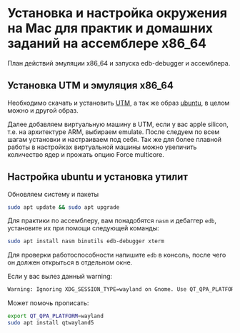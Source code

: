 # Установка и настройка окружения на Mac для практик и домашних заданий на ассемблере x86_64

План действий эмуляции x86_64 и запуска edb-debugger и ассемблера.

## Установка UTM и эмуляция x86_64
Необходимо скачать и установить [UTM](https://mac.getutm.app), а так же образ [ubuntu](https://ubuntu.com/download/desktop), в целом можно и другой образ.

Далее добавляем виртуальную машину в UTM, если у вас apple silicon, т.e. на архитектуре ARM, выбираем emulate. После следуем по всем шагам установки и настраиваем под себя.
Так же для более плавной работы в настройках виртуальной машины можно увеличить количество ядер и прожать опцию Force multicore.

## Настройка ubuntu и установка утилит
Обновляем систему и пакеты
```bash
sudo apt update && sudo apt upgrade
```
Для практики по ассемблеру, вам понадобятся `nasm` и дебаггер `edb`, установите их при помощи следующей команды:
```bash
sudo apt install nasm binutils edb-debugger xterm
```

Для проверки работоспособности напишите `edb` в консоль, после чего он должен открыться в отдельном окне.

Если у вас вылез данный warning:
```bash
Warning: Ignoring XDG_SESSION_TYPE=wayland on Gnome. Use QT_QPA_PLATFORM=wayland to run on Wayland anyway.
```
Может помочь прописать:
```bash
export QT_QPA_PLATFORM=wayland
sudo apt install qtwayland5
```
